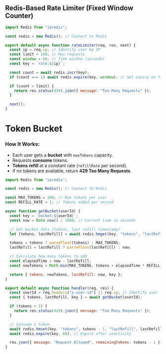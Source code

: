 ## Redis-Based Rate Limiter (Fixed Window Counter)

```js
import Redis from "ioredis";

const redis = new Redis(); // Connect to Redis

export default async function rateLimiter(req, res, next) {
  const ip = req.ip; // Identify user by IP
  const limit = 100; // Max requests
  const window = 60; // Time window (seconds)
  const key = `rate:${ip}`;

  const count = await redis.incr(key);
  if (count === 1) await redis.expire(key, window); // Set expiry on first request

  if (count > limit) {
    return res.status(429).json({ message: "Too Many Requests" });
  }

  next();
}
```

# Token Bucket

### **How It Works:**

- Each user gets a **bucket** with `maxTokens` capacity.
- Requests **consume** tokens.
- **Tokens refill** at a constant rate (`refillRate` per second).
- If no tokens are available, return **429 Too Many Requests**.

```js
import Redis from "ioredis";

const redis = new Redis(); // Connect to Redis

const MAX_TOKENS = 100; // Max tokens per user
const REFILL_RATE = 1; // Tokens added per second

async function getBucket(userId) {
  const key = `bucket:${userId}`;
  const now = Date.now() / 1000; // Current time in seconds

  // Get bucket data (tokens, last refill timestamp)
  let [tokens, lastRefill] = await redis.hmget(key, "tokens", "lastRefill");

  tokens = tokens ? parseFloat(tokens) : MAX_TOKENS;
  lastRefill = lastRefill ? parseFloat(lastRefill) : now;

  // Calculate how many tokens to add
  const elapsedTime = now - lastRefill;
  const newTokens = Math.min(MAX_TOKENS, tokens + elapsedTime * REFILL_RATE);

  return { tokens: newTokens, lastRefill: now, key };
}

export default async function handler(req, res) {
  const userId = req.headers["x-user-id"] || req.ip; // Identify user
  const { tokens, lastRefill, key } = await getBucket(userId);

  if (tokens < 1) {
    return res.status(429).json({ message: "Too Many Requests" });
  }

  // Consume 1 token
  await redis.hmset(key, "tokens", tokens - 1, "lastRefill", lastRefill);
  await redis.expire(key, 60); // Expire after inactivity

  res.json({ message: "Request Allowed", remainingTokens: tokens - 1 });
}
```
